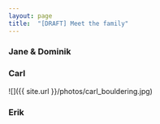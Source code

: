 ```yaml
---
layout: page
title:  "[DRAFT] Meet the family"
---
```


### Jane & Dominik


### Carl

![]({{ site.url }}/photos/carl_bouldering.jpg)

### Erik
